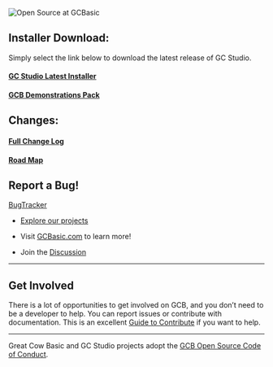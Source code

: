 ![Open Source at GCBasic](https://github.com/GreatCowBASIC/GreatCowBASIC/blob/main/Images/open-at-GCB.png) 

## Installer Download:

Simply select the link below to download the latest release of GC Studio.
#### [GC Studio Latest Installer](https://sourceforge.net/projects/gcbasic/files/GCStudio%20-%20Complete%20IDE%20and%20Toolchain%20for%20Windows/GCstudioSetup.exe/download)
#### [GCB Demonstrations Pack](https://sourceforge.net/projects/gcbasic/files/GCStudio%20-%20Complete%20IDE%20and%20Toolchain%20for%20Windows/GCBdemonstrationsPack.exe/download)

## Changes:
#### [Full Change Log](https://www.gcbasic.com/bugtracking/changelog_page.php)

#### [Road Map](https://www.gcbasic.com/bugtracking/roadmap_page.php)

## Report a Bug!
[BugTracker](https://www.gcbasic.com/bugtracking/bug_report_page.php)

* [Explore our projects](https://github.com/GreatCowBASIC?tab=repositories)

* Visit [GCBasic.com](https://gcbasic.com) to learn more!

* Join the [Discussion](https://sourceforge.net/p/gcbasic/discussion/)

----
## Get Involved

There is a lot of opportunities to get involved on GCB, and you don’t need to be a developer to help.
You can report issues or contribute with documentation.
This is an excellent [Guide to Contribute]( https://opensource.guide/how-to-contribute/) if you want to help.


----

Great Cow Basic and GC Studio projects adopt the [GCB Open Source Code of Conduct](https://github.com/GreatCowBASIC/GreatCowBASIC/blob/main/CODE_OF_CONDUCT.md).


<!---
GreatCowBASIC/GreatCowBASIC is a ✨ special ✨ repository because its `README.md` (this file) appears on your GitHub profile.
You can click the Preview link to take a look at your changes.
--->

